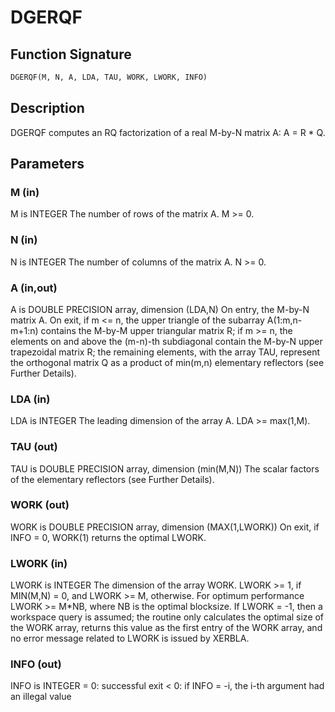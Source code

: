 # DGERQF

## Function Signature

```fortran
DGERQF(M, N, A, LDA, TAU, WORK, LWORK, INFO)
```

## Description


 DGERQF computes an RQ factorization of a real M-by-N matrix A:
 A = R * Q.

## Parameters

### M (in)

M is INTEGER The number of rows of the matrix A. M >= 0.

### N (in)

N is INTEGER The number of columns of the matrix A. N >= 0.

### A (in,out)

A is DOUBLE PRECISION array, dimension (LDA,N) On entry, the M-by-N matrix A. On exit, if m <= n, the upper triangle of the subarray A(1:m,n-m+1:n) contains the M-by-M upper triangular matrix R; if m >= n, the elements on and above the (m-n)-th subdiagonal contain the M-by-N upper trapezoidal matrix R; the remaining elements, with the array TAU, represent the orthogonal matrix Q as a product of min(m,n) elementary reflectors (see Further Details).

### LDA (in)

LDA is INTEGER The leading dimension of the array A. LDA >= max(1,M).

### TAU (out)

TAU is DOUBLE PRECISION array, dimension (min(M,N)) The scalar factors of the elementary reflectors (see Further Details).

### WORK (out)

WORK is DOUBLE PRECISION array, dimension (MAX(1,LWORK)) On exit, if INFO = 0, WORK(1) returns the optimal LWORK.

### LWORK (in)

LWORK is INTEGER The dimension of the array WORK. LWORK >= 1, if MIN(M,N) = 0, and LWORK >= M, otherwise. For optimum performance LWORK >= M*NB, where NB is the optimal blocksize. If LWORK = -1, then a workspace query is assumed; the routine only calculates the optimal size of the WORK array, returns this value as the first entry of the WORK array, and no error message related to LWORK is issued by XERBLA.

### INFO (out)

INFO is INTEGER = 0: successful exit < 0: if INFO = -i, the i-th argument had an illegal value


